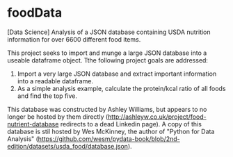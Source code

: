 # foodData
[Data Science] Analysis of a JSON database containing USDA nutrition information for over 6600 different food items.

This project seeks to import and munge a large JSON database into a useable dataframe object.  Tthe following project goals are addressed:

1) Import a very large JSON database and extract important information into a readable dataframe.
2) As a simple analysis example, calculate the protein/kcal ratio of all foods and find the top five.

This database was constructed by Ashley Williams, but appears to no longer be hosted by them directly (http://ashleyw.co.uk/project/food-nutrient-database redirects to a dead Linkedin page).  A copy of this database is stil hosted by Wes McKinney, the author of "Python for Data Analysis" (https://github.com/wesm/pydata-book/blob/2nd-edition/datasets/usda_food/database.json).
